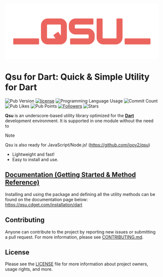 ![logo](https://raw.githubusercontent.com/jooy2/qsu-dart/main/.github/resources/logo.webp)

# Qsu for Dart: Quick & Simple Utility for Dart

![Pub Version](https://img.shields.io/pub/v/qsu) [![license](https://img.shields.io/badge/license-MIT-blue.svg)](https://github.com/jooy2/qsu-dart/blob/main/LICENSE) ![Programming Language Usage](https://img.shields.io/github/languages/top/jooy2/qsu-dart) ![Commit Count](https://img.shields.io/github/commit-activity/y/jooy2/qsu-dart) ![Pub Likes](https://img.shields.io/pub/likes/qsu) ![Pub Points](https://img.shields.io/pub/points/qsu) [![Followers](https://img.shields.io/github/followers/jooy2?style=social)](https://github.com/jooy2) ![Stars](https://img.shields.io/github/stars/jooy2/qsu-dart?style=social)

**Qsu** is an underscore-based utility library optimized for the **[Dart](https://dart.dev)** development environment.
It is supported in one module without the need to

> [!NOTE]
>
> Qsu is also ready for JavaScript/Node.js! (https://github.com/jooy2/qsu)

- Lightweight and fast!
- Easy to install and use.

## [Documentation (Getting Started & Method Reference)](https://qsu.cdget.com/installation/dart)

Installing and using the package and defining all the utility methods can be found on the documentation page
below: https://qsu.cdget.com/installation/dart

## Contributing

Anyone can contribute to the project by reporting new issues or submitting a pull request. For more information, please
see [CONTRIBUTING.md](CONTRIBUTING.md).

## License

Please see the [LICENSE](LICENSE) file for more information about project owners, usage rights, and more.

